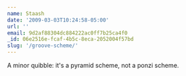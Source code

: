 ```yaml
---
name: Staash
date: '2009-03-03T10:24:58-05:00'
url: ''
email: 9d2af88304dc884222ac0ff7b25ca4f0
_id: 06e2516e-fcaf-4b5c-8eca-2052004f57bd
slug: '/groove-scheme/'
---
```


A minor quibble: it's a pyramid scheme, not a ponzi scheme.
